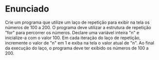 # Enunciado
Crie um programa que utilize um laço de repetição para exibir na tela os números de 100 a 200. O programa deve utilizar a estrutura de repetição "for" para percorrer os números. Declare uma variável inteira "n" e inicialize-a com o valor 100. Em cada iteração do laço de repetição, incremente o valor de "n" em 1 e exiba na tela o valor atual de "n". Ao final da execução do laço, o programa deve ter exibido os números de 100 a 200.